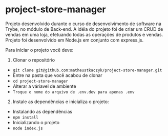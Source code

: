 # project-store-manager
Projeto desenvolvido durante o curso de desenvolvimento de software na Trybe, no módulo de Back-end.
A idéia do projeto foi de criar um CRUD de vendas em uma loja, efetuando todas as operações de produtos e vendas.
Projeto foi desenvolvido em Node.js em conjunto com express.js.

Para iniciar o projeto você deve:
1. Clonar o repositório
* `git clone git@github.com:matheustkaczyk/project-store-manager.git`
* Entre na pasta que você acabou de clonar
* `cd project-store-manager`
* Alterar a váriavel de ambiente
* `Troque o nome do arquivo de .env.dev para apenas .env`

2. Instale as dependências e inicializa o projeto:
* Instalando as dependências
* `npm install`
* Inicializando o projeto
* `node index.js`
